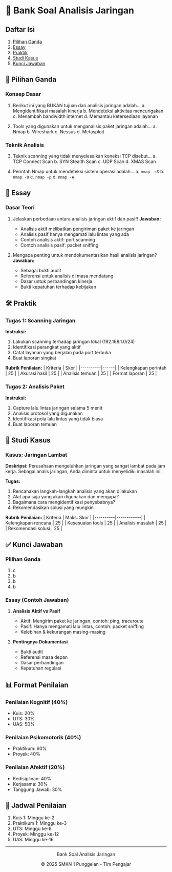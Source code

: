 # 📝 Bank Soal Analisis Jaringan

## Daftar Isi
1. [Pilihan Ganda](#-pilihan-ganda)
2. [Essay](#-essay)
3. [Praktik](#-praktik)
4. [Studi Kasus](#-studi-kasus)
5. [Kunci Jawaban](#-kunci-jawaban)

## 🔘 Pilihan Ganda

### Konsep Dasar
1. Berikut ini yang BUKAN tujuan dari analisis jaringan adalah...
   a. Mengidentifikasi masalah kinerja
   b. Mendeteksi aktivitas mencurigakan
   c. Menambah bandwidth internet
   d. Memantau ketersediaan layanan

2. Tools yang digunakan untuk menganalisis paket jaringan adalah...
   a. Nmap
   b. Wireshark
   c. Nessus
   d. Metasploit

### Teknik Analisis
3. Teknik scanning yang tidak menyelesaikan koneksi TCP disebut...
   a. TCP Connect Scan
   b. SYN Stealth Scan
   c. UDP Scan
   d. XMAS Scan

4. Perintah Nmap untuk mendeteksi sistem operasi adalah...
   a. `nmap -sS`
   b. `nmap -O`
   c. `nmap -p`
   d. `nmap -A`

## 📝 Essay

### Dasar Teori
1. Jelaskan perbedaan antara analisis jaringan aktif dan pasif!
   **Jawaban:**
   - Analisis aktif melibatkan pengiriman paket ke jaringan
   - Analisis pasif hanya mengamati lalu lintas yang ada
   - Contoh analisis aktif: port scanning
   - Contoh analisis pasif: packet sniffing

2. Mengapa penting untuk mendokumentasikan hasil analisis jaringan?
   **Jawaban:**
   - Sebagai bukti audit
   - Referensi untuk analisis di masa mendatang
   - Dasar untuk perbandingan kinerja
   - Bukti kepatuhan terhadap kebijakan

## 🛠️ Praktik

### Tugas 1: Scanning Jaringan
**Instruksi:**
1. Lakukan scanning terhadap jaringan lokal (192.168.1.0/24)
2. Identifikasi perangkat yang aktif
3. Catat layanan yang berjalan pada port terbuka
4. Buat laporan singkat

**Rubrik Penilaian:**
| Kriteria | Skor |
|----------|------|
| Kelengkapan perintah | 25 |
| Akurasi hasil | 25 |
| Analisis temuan | 25 |
| Format laporan | 25 |

### Tugas 2: Analisis Paket
**Instruksi:**
1. Capture lalu lintas jaringan selama 5 menit
2. Analisis protokol yang digunakan
3. Identifikasi pola lalu lintas yang tidak biasa
4. Buat laporan temuan

## 🎯 Studi Kasus

### Kasus: Jaringan Lambat
**Deskripsi:**
Perusahaan mengeluhkan jaringan yang sangat lambat pada jam kerja. Sebagai analis jaringan, Anda diminta untuk menyelidiki masalah ini.

**Tugas:**
1. Rencanakan langkah-langkah analisis yang akan dilakukan
2. Alat apa saja yang akan digunakan dan mengapa?
3. Bagaimana cara mengidentifikasi penyebabnya?
4. Rekomendasikan solusi yang mungkin

**Rubrik Penilaian:**
| Kriteria | Maks. Skor |
|----------|------------|
| Kelengkapan rencana | 25 |
| Kesesuaian tools | 25 |
| Analisis masalah | 25 |
| Rekomendasi solusi | 25 |

## ✅ Kunci Jawaban

### Pilihan Ganda
1. c
2. b
3. b
4. b

### Essay (Contoh Jawaban)
1. **Analisis Aktif vs Pasif**
   - Aktif: Mengirim paket ke jaringan, contoh: ping, traceroute
   - Pasif: Hanya mengamati lalu lintas, contoh: packet sniffing
   - Kelebihan & kekurangan masing-masing

2. **Pentingnya Dokumentasi**
   - Bukti audit
   - Referensi masa depan
   - Dasar perbandingan
   - Kepatuhan regulasi

## 📊 Format Penilaian

### Penilaian Kognitif (40%)
- Kuis: 20%
- UTS: 30%
- UAS: 50%

### Penilaian Psikomotorik (40%)
- Praktikum: 60%
- Proyek: 40%

### Penilaian Afektif (20%)
- Kedisiplinan: 40%
- Kerjasama: 30%
- Tanggung Jawab: 30%

## 📅 Jadwal Penilaian
1. Kuis 1: Minggu ke-2
2. Praktikum 1: Minggu ke-3
3. UTS: Minggu ke-8
4. Proyek: Minggu ke-12
5. UAS: Minggu ke-16

---
<div align="center">
  <p>Bank Soal Analisis Jaringan</p>
  <p>© 2025 SMKN 1 Punggelan - Tim Pengajar</p>
</div>
